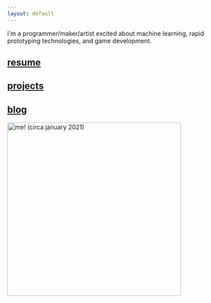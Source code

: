 ```yaml
---
layout: default
---
```

i'm a programmer/maker/artist excited about machine learning, rapid prototyping technologies, and game development.
## [resume](../assets/resume)
## [projects](./projects)
## [blog](./blog)
<img src="../assets/me.png" alt="me! (circa january 2021)" width="400"/>
